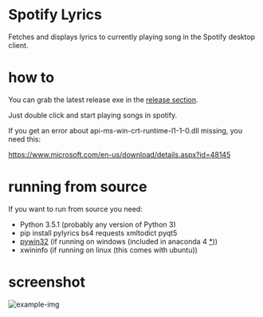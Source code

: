 # Spotify Lyrics
Fetches and displays lyrics to currently playing song in the Spotify desktop client.

# how to
You can grab the latest release exe in the [release section](https://github.com/fr31/spotifylyrics/releases).

Just double click and start playing songs in spotify. 

If you get an error about api-ms-win-crt-runtime-l1-1-0.dll missing, you need this:

https://www.microsoft.com/en-us/download/details.aspx?id=48145

# running from source
If you want to run from source you need:

* Python 3.5.1 (probably any version of Python 3)
* pip install pylyrics bs4 requests xmltodict pyqt5
* [pywin32](https://sourceforge.net/projects/pywin32/) (if running on windows (included in anaconda 4 [*](https://github.com/fr31/spotifylyrics/issues/5)))
* xwininfo (if running on linux (this comes with ubuntu))

# screenshot
![example-img](https://i.imgur.com/51umyjo.png)
